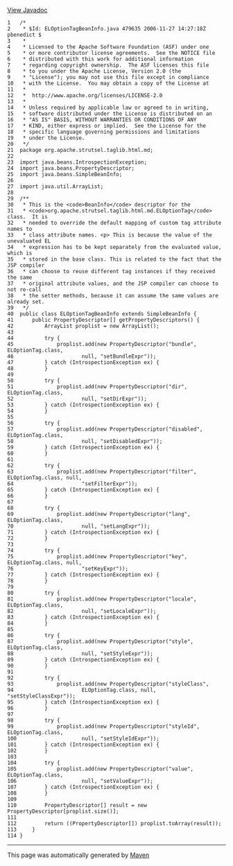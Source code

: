 [View Javadoc](../../../../../../apidocs/org/apache/strutsel/taglib.html.md/ELOptionTagBeanInfo.html)


    1   /*
    2    * $Id: ELOptionTagBeanInfo.java 479635 2006-11-27 14:27:18Z pbenedict $
    3    *
    4    * Licensed to the Apache Software Foundation (ASF) under one
    5    * or more contributor license agreements.  See the NOTICE file
    6    * distributed with this work for additional information
    7    * regarding copyright ownership.  The ASF licenses this file
    8    * to you under the Apache License, Version 2.0 (the
    9    * "License"); you may not use this file except in compliance
    10   * with the License.  You may obtain a copy of the License at
    11   *
    12   *  http://www.apache.org/licenses/LICENSE-2.0
    13   *
    14   * Unless required by applicable law or agreed to in writing,
    15   * software distributed under the License is distributed on an
    16   * "AS IS" BASIS, WITHOUT WARRANTIES OR CONDITIONS OF ANY
    17   * KIND, either express or implied.  See the License for the
    18   * specific language governing permissions and limitations
    19   * under the License.
    20   */
    21  package org.apache.strutsel.taglib.html.md;
    22  
    23  import java.beans.IntrospectionException;
    24  import java.beans.PropertyDescriptor;
    25  import java.beans.SimpleBeanInfo;
    26  
    27  import java.util.ArrayList;
    28  
    29  /**
    30   * This is the <code>BeanInfo</code> descriptor for the
    31   * <code>org.apache.strutsel.taglib.html.md.ELOptionTag</code> class.  It is
    32   * needed to override the default mapping of custom tag attribute names to
    33   * class attribute names. <p> This is because the value of the unevaluated EL
    34   * expression has to be kept separately from the evaluated value, which is
    35   * stored in the base class. This is related to the fact that the JSP compiler
    36   * can choose to reuse different tag instances if they received the same
    37   * original attribute values, and the JSP compiler can choose to not re-call
    38   * the setter methods, because it can assume the same values are already set.
    39   */
    40  public class ELOptionTagBeanInfo extends SimpleBeanInfo {
    41      public PropertyDescriptor[] getPropertyDescriptors() {
    42          ArrayList proplist = new ArrayList();
    43  
    44          try {
    45              proplist.add(new PropertyDescriptor("bundle", ELOptionTag.class,
    46                      null, "setBundleExpr"));
    47          } catch (IntrospectionException ex) {
    48          }
    49  
    50          try {
    51              proplist.add(new PropertyDescriptor("dir", ELOptionTag.class,
    52                      null, "setDirExpr"));
    53          } catch (IntrospectionException ex) {
    54          }
    55  
    56          try {
    57              proplist.add(new PropertyDescriptor("disabled", ELOptionTag.class,
    58                      null, "setDisabledExpr"));
    59          } catch (IntrospectionException ex) {
    60          }
    61  
    62          try {
    63              proplist.add(new PropertyDescriptor("filter", ELOptionTag.class, null,
    64                      "setFilterExpr"));
    65          } catch (IntrospectionException ex) {
    66          }
    67  
    68          try {
    69              proplist.add(new PropertyDescriptor("lang", ELOptionTag.class,
    70                      null, "setLangExpr"));
    71          } catch (IntrospectionException ex) {
    72          }
    73  
    74          try {
    75              proplist.add(new PropertyDescriptor("key", ELOptionTag.class, null,
    76                      "setKeyExpr"));
    77          } catch (IntrospectionException ex) {
    78          }
    79  
    80          try {
    81              proplist.add(new PropertyDescriptor("locale", ELOptionTag.class,
    82                      null, "setLocaleExpr"));
    83          } catch (IntrospectionException ex) {
    84          }
    85  
    86          try {
    87              proplist.add(new PropertyDescriptor("style", ELOptionTag.class,
    88                      null, "setStyleExpr"));
    89          } catch (IntrospectionException ex) {
    90          }
    91  
    92          try {
    93              proplist.add(new PropertyDescriptor("styleClass",
    94                      ELOptionTag.class, null, "setStyleClassExpr"));
    95          } catch (IntrospectionException ex) {
    96          }
    97  
    98          try {
    99              proplist.add(new PropertyDescriptor("styleId", ELOptionTag.class,
    100                     null, "setStyleIdExpr"));
    101         } catch (IntrospectionException ex) {
    102         }
    103 
    104         try {
    105             proplist.add(new PropertyDescriptor("value", ELOptionTag.class,
    106                     null, "setValueExpr"));
    107         } catch (IntrospectionException ex) {
    108         }
    109 
    110         PropertyDescriptor[] result = new PropertyDescriptor[proplist.size()];
    111 
    112         return ((PropertyDescriptor[]) proplist.toArray(result));
    113     }
    114 }

------------------------------------------------------------------------

This page was automatically generated by [Maven](http://maven.apache.org/)
